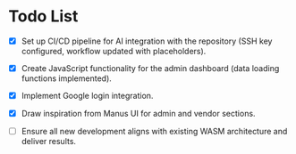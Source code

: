 # Todo List

- [x] Set up CI/CD pipeline for AI integration with the repository (SSH key configured, workflow updated with placeholders).
- [x] Create JavaScript functionality for the admin dashboard (data loading functions implemented).
- [x] Implement Google login integration.
- [x] Draw inspiration from Manus UI for admin and vendor sections.
- [ ] Ensure all new development aligns with existing WASM architecture and deliver results.

